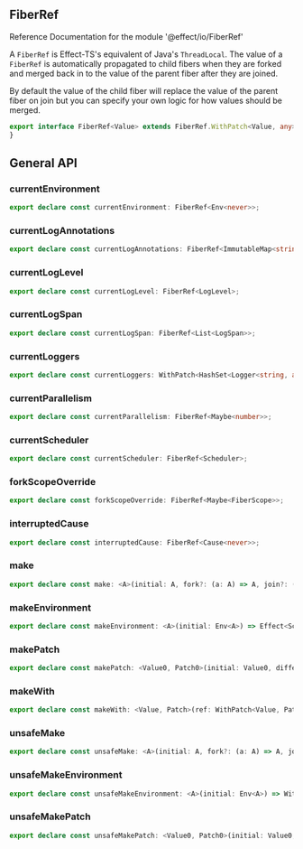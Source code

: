 ## FiberRef

Reference Documentation for the module '@effect/io/FiberRef'

A `FiberRef` is Effect-TS's equivalent of Java's `ThreadLocal`. The value of a
`FiberRef` is automatically propagated to child fibers when they are forked
and merged back in to the value of the parent fiber after they are joined.

By default the value of the child fiber will replace the value of the parent
fiber on join but you can specify your own logic for how values should be
merged.

```ts
export interface FiberRef<Value> extends FiberRef.WithPatch<Value, any> {
}
```

## General API

### currentEnvironment

```ts
export declare const currentEnvironment: FiberRef<Env<never>>;
```

### currentLogAnnotations

```ts
export declare const currentLogAnnotations: FiberRef<ImmutableMap<string, string>>;
```

### currentLogLevel

```ts
export declare const currentLogLevel: FiberRef<LogLevel>;
```

### currentLogSpan

```ts
export declare const currentLogSpan: FiberRef<List<LogSpan>>;
```

### currentLoggers

```ts
export declare const currentLoggers: WithPatch<HashSet<Logger<string, any>>, Patch<Logger<string, any>>>;
```

### currentParallelism

```ts
export declare const currentParallelism: FiberRef<Maybe<number>>;
```

### currentScheduler

```ts
export declare const currentScheduler: FiberRef<Scheduler>;
```

### forkScopeOverride

```ts
export declare const forkScopeOverride: FiberRef<Maybe<FiberScope>>;
```

### interruptedCause

```ts
export declare const interruptedCause: FiberRef<Cause<never>>;
```

### make

```ts
export declare const make: <A>(initial: A, fork?: (a: A) => A, join?: (left: A, right: A) => A) => Effect<Scope, never, FiberRef<A>>;
```

### makeEnvironment

```ts
export declare const makeEnvironment: <A>(initial: Env<A>) => Effect<Scope, never, WithPatch<Env<A>, Patch<A, A>>>;
```

### makePatch

```ts
export declare const makePatch: <Value0, Patch0>(initial: Value0, differ: Differ<Value0, Patch0>, fork0: Patch0, join0?: (oldV: Value0, newV: Value0) => Value0) => Effect<Scope, never, WithPatch<Value0, Patch0>>;
```

### makeWith

```ts
export declare const makeWith: <Value, Patch>(ref: WithPatch<Value, Patch>) => Effect<Scope, never, WithPatch<Value, Patch>>;
```

### unsafeMake

```ts
export declare const unsafeMake: <A>(initial: A, fork?: (a: A) => A, join?: (left: A, right: A) => A) => FiberRef<A>;
```

### unsafeMakeEnvironment

```ts
export declare const unsafeMakeEnvironment: <A>(initial: Env<A>) => WithPatch<Env<A>, Patch<A, A>>;
```

### unsafeMakePatch

```ts
export declare const unsafeMakePatch: <Value0, Patch0>(initial: Value0, differ: Differ<Value0, Patch0>, fork0: Patch0, join0?: (oldV: Value0, newV: Value0) => Value0) => WithPatch<Value0, Patch0>;
```

